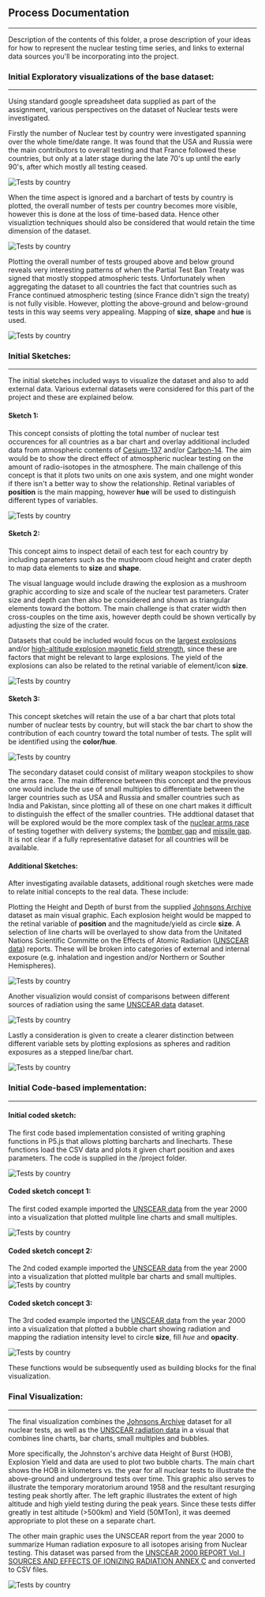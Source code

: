 ## Process Documentation
----------------------

Description of the contents of this folder, a prose description of your ideas for how to represent
the nuclear testing time series, and links to external data sources you'll be incorporating into
the project.


### Initial Exploratory visualizations of the base dataset:
------------------------------------------

Using standard google spreadsheet data supplied as part of the assignment,
various perspectives on the dataset of Nuclear tests were investigated.

Firstly the number of Nuclear test by country were investigated spanning over
the whole time/date range. It was found that the USA and Russia were the main
contributors to overall testing and that France followed these countries, but only
at a later stage during the late 70's up until the early 90's, after which mostly
all testing ceased.

![Tests by country](NumberOfHistNuclTestByCountry.PNG)


When the time aspect is ignored and a barchart of tests by country is plotted,
the overall number of tests per country becomes more visible, however
this is done at the loss of time-based data. Hence other visualiztion techniques should
also be considered that would retain the time dimension of the dataset.

![Tests by country](NumberOfHistNuclTestByCountry2.PNG)


Plotting the overall number of tests grouped above and below ground reveals very interesting
patterns of when the Partial Test Ban Treaty was signed that mostly stopped atmospheric 
tests. Unfortunately when aggregating the dataset to all countries the fact that 
countries such as France continued atmospheric testing (since France didn't sign the
treaty) is not fully visible. However, plotting the above-ground and below-ground
tests in this way seems very appealing. Mapping of **size**, **shape** and **hue**
is used.

![Tests by country](NumberOfNuclearTestTypes.PNG)




### Initial Sketches:
------------------------------------------

The initial sketches included ways to visualize the dataset and also to 
add external data. Various external datasets were considered for this part of the 
project and these are explained below.


#### Sketch 1:

This concept consists of plotting the total number of nuclear test occurences 
for all countries as a bar chart and overlay additional included data from 
atmospheric contents of [Cesium-137](https://cds.cern.ch/record/2669354/files/1725248_287-294.pdf) 
and/or [Carbon-14](https://en.wikipedia.org/wiki/Bomb_pulse).
The aim would be to show the direct effect of atmospheric nuclear testing on the
amount of radio-isotopes in the atmosphere.
The main challenge of this concept is that it plots two units on one axis system,
and one might wonder if there isn't a better way to show the relationship.
Retinal variables of **position** is the main mapping, however **hue** will be used
to distinguish different types of variables.

![Tests by country](SketchConcept1.jpg)


#### Sketch 2:

This concept aims to inspect detail of each test for each country
by including parameters such as the mushroom cloud height and crater depth
to map data elements to **size** and **shape**.

The visual language would include drawing the explosion as a mushroom graphic 
according to size and scale of the nuclear test parameters.
Crater size and depth can then also be considered and shown as triangular elements
toward the bottom. The main challenge is that crater width then cross-couples on 
the time axis, however depth could be shown vertically by adjusting the size of 
the crater.

Datasets that could be included would focus on the [largest explosions](http://www.johnstonsarchive.net/nuclear/tests/multimegtests.html)
and/or [high-altitude explosion magnetic field strength](http://www.johnstonsarchive.net/nuclear/hane.html),
since these are factors that might be relevant to large explosions.
The yield of the explosions can also be related to the retinal variable of element/icon **size**.

![Tests by country](SketchConcept2.jpg)



#### Sketch 3:

This concept sketches will retain the use of a bar chart that plots total number
of nuclear tests by country, but will stack the bar chart to show the contribution
of each country toward the total number of tests. The split will be identified using
the **color/hue**.

![Tests by country](SketchConcept3.jpg)

The secondary dataset could consist of military weapon stockpiles to show the arms race.
The main difference between this concept and the previous one would include the use of small
multiples to differentiate between the larger countries such as USA and Russia and smaller
countries such as India and Pakistan, since plotting all of these on one chart makes it 
difficult to distinguish the effect of the smaller countries.
THe addtional dataset that will be explored would be the more complex task of the 
[nuclear arms race](https://en.wikipedia.org/wiki/Nuclear_arms_race) of testing together with delivery systems; 
the [bomber gap](https://en.wikipedia.org/wiki/Bomber_gap) and  [missile gap](https://en.wikipedia.org/wiki/Missile_gap).
It is not clear if a fully representative dataset for all countries will be available.


#### Additional Sketches:

After investigating available datasets, additional rough sketches were made to relate initial
concepts to the real data. These include:

Plotting the Height and Depth of burst from the supplied 
[Johnsons Archive](http://www.johnstonsarchive.net/nuclear/tests/index.html) dataset
as main visual graphic. Each explosion height would be mapped to the retinal
variable of **position** and the magnitude/yield as circle **size**. 
A selection of line charts will be overlayed to show data from the Unitated Nations Scientific
Committe on the Effects of Atomic Radiation ([UNSCEAR data](https://www.unscear.org/unscear/en/publications.html)) reports.
These will be broken into categories of external and internal exposure (e.g. inhalation and ingestion
and/or Northern or Souther Hemispheres).

![Tests by country](Addtn_1.PNG)


Another visualizion would consist of comparisons between different sources of radiation
using the same [UNSCEAR data](https://www.unscear.org/unscear/en/publications.html) dataset.

![Tests by country](Addtn_2.PNG)


Lastly a consideration is given to create a clearer distinction between different variable
sets by plotting explosions as spheres and radition exposures as a stepped line/bar chart.

![Tests by country](Addtn_4.PNG)



### Initial Code-based implementation:
------------------------------------------


#### Initial coded sketch:

The first code based implementation consisted of writing graphing functions in 
P5.js that allows plotting barcharts and linecharts. These functions load the 
CSV data and plots it given chart position and axes parameters.
The code is supplied in the /project folder.

![Tests by country](firstCode.PNG)


#### Coded sketch concept 1:

The first coded example imported the [UNSCEAR data](https://www.unscear.org/unscear/en/publications.html)
from the year 2000 into a visualization that plotted mulitple line charts and small multiples.

![Tests by country](codedconcept_1.PNG)



#### Coded sketch concept 2:

The 2nd coded example imported the [UNSCEAR data](https://www.unscear.org/unscear/en/publications.html)
from the year 2000 into a visualization that plotted mulitple bar charts and small multiples.
![Tests by country](codedconcept_2.PNG)


#### Coded sketch concept 3:

The 3rd coded example imported the [UNSCEAR data](https://www.unscear.org/unscear/en/publications.html)
from the year 2000 into a visualization that plotted a bubble chart showing radiation
and mapping the radiation intensity level to circle **size**, fill *hue* and **opacity**.

![Tests by country](codedconcept_3.PNG)

These functions would be subsequently used as building blocks for the final visualization.


### Final Visualization:
------------------------------------------

The final visualization combines the 
[Johnsons Archive](http://www.johnstonsarchive.net/nuclear/tests/index.html)
dataset for all nuclear tests, as well as the
[UNSCEAR radiation data](https://www.unscear.org/unscear/en/publications.html)
in a visual that combines line charts, bar charts, small multiples and bubbles.

More specifically, the Johnston's archive data Height of Burst (HOB), Explosion
Yield and data are used to plot two bubble charts. The main chart shows the 
HOB in kilometers vs. the year for all nuclear tests to illustrate the above-ground
and underground tests over time. This graphic also serves to illustrate the temporary
moratorium around 1958 and the resultant resurging testing peak shortly after.
The left graphic illustrates the extent of high altitude and high yield testing
during the peak years. Since these tests differ greatly in test altitude (>500km)
and Yield (50MTon), it was deemed appropriate to plot these on a separate chart.

The other main graphic uses the UNSCEAR report from the year 2000 to summarize
Human radiation exposure to all isotopes arising from Nuclear testing.
This dataset was parsed from the [UNSCEAR 2000 REPORT Vol. I
SOURCES AND EFFECTS OF IONIZING RADIATION ANNEX C](https://www.unscear.org/unscear/en/publications/2000_1.html)
and converted to CSV files.

![Tests by country](final_viz.png)
